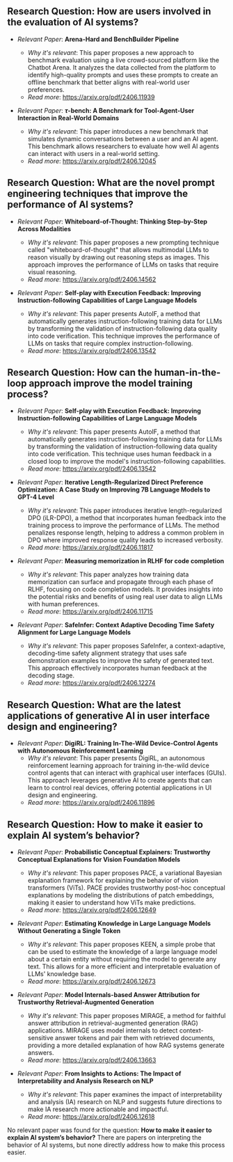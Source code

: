 ## Research Question: How are users involved in the evaluation of AI systems?

- *Relevant Paper*: **Arena-Hard and BenchBuilder Pipeline**
    - *Why it's relevant*: This paper proposes a new approach to benchmark evaluation using a live crowd-sourced platform like the Chatbot Arena. It analyzes the data collected from the platform to identify high-quality prompts and uses these prompts to create an offline benchmark that better aligns with real-world user preferences.
    - *Read more*: https://arxiv.org/pdf/2406.11939

- *Relevant Paper*: **$τ$-bench: A Benchmark for Tool-Agent-User Interaction in Real-World Domains**
    - *Why it's relevant*: This paper introduces a new benchmark that simulates dynamic conversations between a user and an AI agent. This benchmark allows researchers to evaluate how well AI agents can interact with users in a real-world setting.
    - *Read more*: https://arxiv.org/pdf/2406.12045

## Research Question: What are the novel prompt engineering techniques that improve the performance of AI systems?

- *Relevant Paper*: **Whiteboard-of-Thought: Thinking Step-by-Step Across Modalities**
    - *Why it's relevant*: This paper proposes a new prompting technique called "whiteboard-of-thought" that allows multimodal LLMs to reason visually by drawing out reasoning steps as images. This approach improves the performance of LLMs on tasks that require visual reasoning.
    - *Read more*: https://arxiv.org/pdf/2406.14562

- *Relevant Paper*: **Self-play with Execution Feedback: Improving Instruction-following Capabilities of Large Language Models**
    - *Why it's relevant*: This paper presents AutoIF, a method that automatically generates instruction-following training data for LLMs by transforming the validation of instruction-following data quality into code verification. This technique improves the performance of LLMs on tasks that require complex instruction-following. 
    - *Read more*: https://arxiv.org/pdf/2406.13542


## Research Question: How can the human-in-the-loop approach improve the model training process?

- *Relevant Paper*: **Self-play with Execution Feedback: Improving Instruction-following Capabilities of Large Language Models**
    - *Why it's relevant*: This paper presents AutoIF, a method that automatically generates instruction-following training data for LLMs by transforming the validation of instruction-following data quality into code verification. This technique uses human feedback in a closed loop to improve the model's instruction-following capabilities.
    - *Read more*: https://arxiv.org/pdf/2406.13542

- *Relevant Paper*: **Iterative Length-Regularized Direct Preference Optimization: A Case Study on Improving 7B Language Models to GPT-4 Level**
    - *Why it's relevant*: This paper introduces iterative length-regularized DPO (iLR-DPO), a method that incorporates human feedback into the training process to improve the performance of LLMs. The method penalizes response length, helping to address a common problem in DPO where improved response quality leads to increased verbosity.
    - *Read more*: https://arxiv.org/pdf/2406.11817

- *Relevant Paper*: **Measuring memorization in RLHF for code completion**
    - *Why it's relevant*: This paper analyzes how training data memorization can surface and propagate through each phase of RLHF, focusing on code completion models. It provides insights into the potential risks and benefits of using real user data to align LLMs with human preferences.
    - *Read more*: https://arxiv.org/pdf/2406.11715

- *Relevant Paper*: **SafeInfer: Context Adaptive Decoding Time Safety Alignment for Large Language Models**
    - *Why it's relevant*: This paper proposes SafeInfer, a context-adaptive, decoding-time safety alignment strategy that uses safe demonstration examples to improve the safety of generated text. This approach effectively incorporates human feedback at the decoding stage.
    - *Read more*: https://arxiv.org/pdf/2406.12274

## Research Question: What are the latest applications of generative AI in user interface design and engineering?

- *Relevant Paper*: **DigiRL: Training In-The-Wild Device-Control Agents with Autonomous Reinforcement Learning**
    - *Why it's relevant*: This paper presents DigiRL, an autonomous reinforcement learning approach for training in-the-wild device control agents that can interact with graphical user interfaces (GUIs). This approach leverages generative AI to create agents that can learn to control real devices, offering potential applications in UI design and engineering. 
    - *Read more*: https://arxiv.org/pdf/2406.11896

## Research Question: How to make it easier to explain AI system’s behavior?

- *Relevant Paper*: **Probabilistic Conceptual Explainers: Trustworthy Conceptual Explanations for Vision Foundation Models**
    - *Why it's relevant*: This paper proposes PACE, a variational Bayesian explanation framework for explaining the behavior of vision transformers (ViTs). PACE provides trustworthy post-hoc conceptual explanations by modeling the distributions of patch embeddings, making it easier to understand how ViTs make predictions.
    - *Read more*: https://arxiv.org/pdf/2406.12649

- *Relevant Paper*: **Estimating Knowledge in Large Language Models Without Generating a Single Token**
    - *Why it's relevant*: This paper proposes KEEN, a simple probe that can be used to estimate the knowledge of a large language model about a certain entity without requiring the model to generate any text. This allows for a more efficient and interpretable evaluation of LLMs' knowledge base.
    - *Read more*: https://arxiv.org/pdf/2406.12673

- *Relevant Paper*: **Model Internals-based Answer Attribution for Trustworthy Retrieval-Augmented Generation**
    - *Why it's relevant*: This paper proposes MIRAGE, a method for faithful answer attribution in retrieval-augmented generation (RAG) applications. MIRAGE uses model internals to detect context-sensitive answer tokens and pair them with retrieved documents, providing a more detailed explanation of how RAG systems generate answers.
    - *Read more*: https://arxiv.org/pdf/2406.13663

- *Relevant Paper*: **From Insights to Actions: The Impact of Interpretability and Analysis Research on NLP**
    - *Why it's relevant*: This paper examines the impact of interpretability and analysis (IA) research on NLP and suggests future directions to make IA research more actionable and impactful.
    - *Read more*: https://arxiv.org/pdf/2406.12618

No relevant paper was found for the question: **How to make it easier to explain AI system’s behavior?**  There are papers on interpreting the behavior of AI systems, but none directly address how to make this process easier. 
